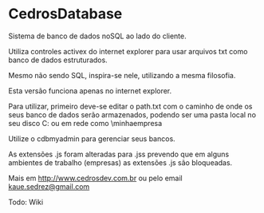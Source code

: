 # CedrosDatabase
Sistema de banco de dados noSQL ao lado do cliente.

Utiliza controles activex do internet explorer para usar arquivos txt como banco de dados estruturados.

Mesmo não sendo SQL, inspira-se nele, utilizando a mesma filosofia.

Esta versão funciona apenas no internet explorer.

Para utilizar, primeiro deve-se editar o path.txt com o caminho de onde os seus banco de dados serão armazenados, podendo ser uma pasta local no seu disco C: ou em rede como \\minhaempresa

Utilize o cdbmyadmin para gerenciar seus bancos.

As extensões .js foram alteradas para .jss prevendo que em alguns ambientes de trabalho (empresas) as extensões .js são bloqueadas.

Mais em http://www.cedrosdev.com.br ou pelo email kaue.sedrez@gmail.com

Todo: Wiki
